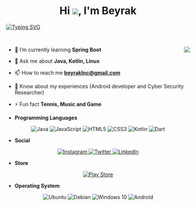 <h1 align="center">Hi <img src="https://media.giphy.com/media/hvRJCLFzcasrR4ia7z/giphy.gif" width="25px">, I'm Beyrak</h1>
<!-- <h3 align="center">Mobile developer, Web developer, Cyber security researcher</h3> -->

[![Typing SVG](https://readme-typing-svg.herokuapp.com?font=Cooper+Black&color=18BEF7&size=30&center=true&vCenter=true&width=1000&height=30&lines=Hi+%F0%9F%91%8B;I'm+a+Computer+Engineer%F0%9F%92%BB;I'm+Cyber+Security+Enthusiast;Have+Knowledge+of+Ethical+Hacking;I'm+Mobile+developer;Always+try+to+learn+new+things)](https://git.io/typing-svg)

<p align="center"> 

<!-- <img src="https://komarev.com/ghpvc/?username=beyrakin&label=Profile%20views&color=ec1313&style=flat" alt="beyrakin" />  -->

<!-- <img src="https://img.shields.io/github/followers/beyrakIn?style=social" /> -->

<!-- <img  src="https://img.shields.io/twitter/follow/beyrakmsc?style=social" /> -->

<!-- <img src="https://img.shields.io/github/sponsors/beyrakIn?style=social" /> -->
   </br>

</p> 

<img align="right" src="https://github-readme-stats.vercel.app/api?username=beyrakin&theme=dark&count_private=true&show_icons=true" />

- 🔭 I’m currently learning **Spring Boot**

- 💬 Ask me about **Java, Kotlin, Linux**

- 📫 How to reach me **beyraklnc@gmail.com**

- 📄 Know about my experiences (Android developer and Cyber Security Researcher)

- ⚡ Fun fact **Tennis, Music and Game**

<!-- <div align="center"> -->

<!-- <img src="https://github-profile-trophy.vercel.app/?username=beyrakin&theme=flat&no-frame=true&margin-w=30" /> -->

<!-- </div> -->


[comment]: <> (<h3 align="left">Connect with me:</h3>)

[comment]: <> (<p align="left">)

[comment]: <> (<a href="https://twitter.com/beyrakmsc" target="blank"><img align="center" src="https://cdn.jsdelivr.net/npm/simple-icons@3.0.1/icons/twitter.svg" alt="beyrakmsc" height="30" width="40" /></a>)

[comment]: <> (<a href="https://instagram.com/beyrvk" target="blank"><img align="center" src="https://cdn.jsdelivr.net/npm/simple-icons@3.0.1/icons/instagram.svg" alt="beyrvk" height="30" width="40" /></a>)

[comment]: <> (</p>)

[comment]: <> (<h3 align="left">Languages and Tools:</h3>)

[comment]: <> (<p align="left" > )

[comment]: <> (    <a href="https://developer.android.com" target="_blank"> <img src="https://raw.githubusercontent.com/devicons/devicon/master/icons/android/android-original-wordmark.svg" alt="android" width="40" height="40"/> </a> <a href="https://getbootstrap.com" target="_blank"> <img src="https://raw.githubusercontent.com/devicons/devicon/master/icons/bootstrap/bootstrap-plain-wordmark.svg" alt="bootstrap" width="40" height="40"/> </a> <a href="https://www.w3schools.com/css/" target="_blank"> <img src="https://raw.githubusercontent.com/devicons/devicon/master/icons/css3/css3-original-wordmark.svg" alt="css3" width="40" height="40"/> </a> <a href="https://dart.dev" target="_blank"> <img src="https://www.vectorlogo.zone/logos/dartlang/dartlang-icon.svg" alt="dart" width="40" height="40"/> </a> <a href="https://www.djangoproject.com/" target="_blank"> <img src="https://raw.githubusercontent.com/devicons/devicon/master/icons/django/django-original.svg" alt="django" width="40" height="40"/> </a> <a href="https://firebase.google.com/" target="_blank"> <img src="https://www.vectorlogo.zone/logos/firebase/firebase-icon.svg" alt="firebase" width="40" height="40"/> </a> <a href="https://flutter.dev" target="_blank"> <img src="https://www.vectorlogo.zone/logos/flutterio/flutterio-icon.svg" alt="flutter" width="40" height="40"/> </a> <a href="https://git-scm.com/" target="_blank"> <img src="https://www.vectorlogo.zone/logos/git-scm/git-scm-icon.svg" alt="git" width="40" height="40"/> </a> <a href="https://heroku.com" target="_blank"> <img src="https://www.vectorlogo.zone/logos/heroku/heroku-icon.svg" alt="heroku" width="40" height="40"/> </a> <a href="https://www.w3.org/html/" target="_blank"> <img src="https://raw.githubusercontent.com/devicons/devicon/master/icons/html5/html5-original-wordmark.svg" alt="html5" width="40" height="40"/> </a> <a href="https://www.adobe.com/in/products/illustrator.html" target="_blank"> <img src="https://www.vectorlogo.zone/logos/adobe_illustrator/adobe_illustrator-icon.svg" alt="illustrator" width="40" height="40"/> </a> <a href="https://www.java.com" target="_blank"> <img src="https://raw.githubusercontent.com/devicons/devicon/master/icons/java/java-original.svg" alt="java" width="40" height="40"/> </a> <a href="https://developer.mozilla.org/en-US/docs/Web/JavaScript" target="_blank"> <img src="https://raw.githubusercontent.com/devicons/devicon/master/icons/javascript/javascript-original.svg" alt="javascript" width="40" height="40"/> </a> <a href="https://www.linux.org/" target="_blank"> <img src="https://raw.githubusercontent.com/devicons/devicon/master/icons/linux/linux-original.svg" alt="linux" width="40" height="40"/> </a> <a href="https://www.photoshop.com/en" target="_blank"> <img src="https://raw.githubusercontent.com/devicons/devicon/master/icons/photoshop/photoshop-line.svg" alt="photoshop" width="40" height="40"/> </a> <a href="https://www.postgresql.org" target="_blank"> <img src="https://raw.githubusercontent.com/devicons/devicon/master/icons/postgresql/postgresql-original-wordmark.svg" alt="postgresql" width="40" height="40"/> </a> <a href="https://postman.com" target="_blank"> <img src="https://www.vectorlogo.zone/logos/getpostman/getpostman-icon.svg" alt="postman" width="40" height="40"/> </a> <a href="https://www.python.org" target="_blank"> <img src="https://raw.githubusercontent.com/devicons/devicon/master/icons/python/python-original.svg" alt="python" width="40" height="40"/> </a> <a href="https://reactjs.org/" target="_blank"> <img src="https://raw.githubusercontent.com/devicons/devicon/master/icons/react/react-original-wordmark.svg" alt="react" width="40" height="40"/> </a> <a href="https://reactnative.dev/" target="_blank"> <img src="https://reactnative.dev/img/header_logo.svg" alt="reactnative" width="40" height="40"/> </a> </p>)

* **Programming Languages**

<p align="center">
    <img alt="Java" src="https://img.shields.io/badge/java-%23ED8B00.svg?&style=for-the-badge&logo=java&logoColor=white"/>
    <img alt="JavaScript" src="https://img.shields.io/badge/javascript-%23323330.svg?&style=for-the-badge&logo=javascript&logoColor=%23F7DF1E"/>
    <img alt="HTML5" src="https://img.shields.io/badge/html5-%23E34F26.svg?&style=for-the-badge&logo=html5&logoColor=white"/>
    <img alt="CSS3" src="https://img.shields.io/badge/css3-%231572B6.svg?&style=for-the-badge&logo=css3&logoColor=white"/>
<!--     <img alt="Python" src="https://img.shields.io/badge/python-%2314354C.svg?&style=for-the-badge&logo=python&logoColor=white"/> -->
    <img alt="Kotlin" src="https://img.shields.io/badge/kotlin-%230095D5.svg?&style=for-the-badge&logo=kotlin&logoColor=white"/>
    <img alt="Dart" src="https://img.shields.io/badge/dart-%230175C2.svg?&style=for-the-badge&logo=dart&logoColor=white"/>
</p>
<!-- 
* **Frameworks and libraries**

<p align="center">
    <img alt="Flutter" src="https://img.shields.io/badge/Flutter-%2302569B.svg?&style=for-the-badge&logo=Flutter&logoColor=white" />
    <img alt="React" src="https://img.shields.io/badge/react-%2320232a.svg?&style=for-the-badge&logo=react&logoColor=%2361DAFB"/>
    <img alt="React Native" src="https://img.shields.io/badge/react_native-%2320232a.svg?&style=for-the-badge&logo=react&logoColor=%2361DAFB"/>
    <img alt="Bootstrap" src="https://img.shields.io/badge/bootstrap-%23563D7C.svg?&style=for-the-badge&logo=bootstrap&logoColor=white"/>
    <img alt="Django" src="https://img.shields.io/badge/django-%23092E20.svg?&style=for-the-badge&logo=django&logoColor=white"/> 
</p> -->

* **Social**

<p align="center">
    <a target="_blank" href="https://instagram.com/beyrvk">  <img alt="Instagram" src="https://img.shields.io/badge/<beirvk>-%23E4405F.svg?&style=for-the-badge&logo=Instagram&logoColor=white"/>  </a> 
    <a target="_blank" href="https://twitter.com/beyrakmsc"> <img alt="Twitter" src="https://img.shields.io/badge/<beirvk>-%231DA1F2.svg?&style=for-the-badge&logo=Twitter&logoColor=white"/> </a>
    <a target="_blank" href="https://www.linkedin.com/in/beyrak/"> <img alt="LinkedIn" src="https://img.shields.io/badge/linkedin-%230077B5.svg?&style=for-the-badge&logo=linkedin&logoColor=white"/> </a>

* **Store**

<p align="center">
    <a target="_blank" href="https://play.google.com/store/apps/dev?id=6201781260021506329">    <img alt="Play Store" src="https://img.shields.io/badge/Google_Play-414141?style=for-the-badge&logo=google-play&logoColor=white" /> </a>
</p>


* **Operating System**

<p align="center">
   <img alt="Ubuntu" src="https://img.shields.io/badge/Ubuntu-E95420?style=for-the-badge&logo=ubuntu&logoColor=white" />
   <img alt="Debian" src="https://img.shields.io/badge/Debian-D70A53?style=for-the-badge&logo=debian&logoColor=white" />
    <img alt="Windows 10" src="https://img.shields.io/badge/Windows-0078D6?style=for-the-badge&logo=windows&logoColor=white" />
  <img alt="Android" src="https://img.shields.io/badge/Android-3DDC84?style=for-the-badge&logo=android&logoColor=white" />
</p>


[comment]: <> (<h3 align="left">Support:</h3>)

[comment]: <> (<p><a href="https://www.buymeacoffee.com/beyrak"> <img align="left" src="https://cdn.buymeacoffee.com/buttons/v2/default-yellow.png" height="50" width="210" alt="beyrak" />)

